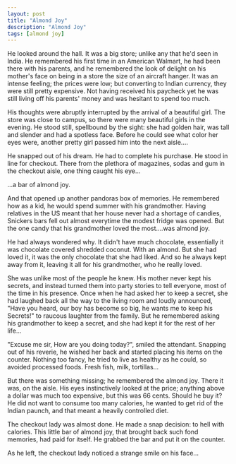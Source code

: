 ```yaml
---
layout: post
title: "Almond Joy"
description: "Almond Joy"
tags: [almond joy]
---
```


He looked around the hall. It was a big store; unlike any that he'd seen in
India. He remembered his first time in an American Walmart, he had been there
with his parents, and he remembered the look of delight on his mother's face
on being in a store the size of an aircraft hanger. It was an intense feeling;
the prices were low; but converting to Indian currency, they were still pretty
expensive. Not having received his paycheck yet he was still living off
his parents' money and was hesitant to spend too much.

His thoughts were abruptly interrupted by the arrival of a beautiful girl.
The store was close to campus, so there were many beautiful girls in the
evening. He stood still, spellbound by the sight: she had golden hair, was
tall and slender and had a spotless face. Before he could see what color
her eyes were, another pretty girl passed him into the next aisle....

He snapped out of his dream. He had to complete his purchase. He stood in
line for checkout. There from the plethora of magazines, sodas and gum in
the checkout aisle, one thing caught his eye...

...a bar of almond joy.

And that opened up another pandoras box of memories. He remembered how as
a kid, he would spend summer with his grandmother. Having relatives in the
US meant that her house never had a shortage of candies, Snickers bars
fell out almost everytime the modest fridge was opened. But the one candy
that his grandmother loved the most....was almond joy.

He had always wondered why. It didn't have much chocolate, essentially it
was chocolate covered shredded coconut. With an almond. But she had loved
it, it was the only chocolate that she had liked. And so he always kept
away from it, leaving it all for his grandmother, who he really loved.

She was unlike most of the people he knew. His mother never kept his
secrets, and instead turned them into party stories to tell everyone,
most of the time in his presence. Once when he had asked her to keep
a secret, she had laughed back all the way to the living room and
loudly announced, "Have you heard, our boy has become so big, he
wants me to keep his Secrets!" to raucous laughter from the family.
But he remembered asking his grandmother to keep a secret, and she
had kept it for the rest of her life...

"Excuse me sir, How are you doing today?", smiled the attendant.
Snapping out of his reverie, he wished her back and started placing
his items on the counter. Nothing too fancy, he tried to live as healthy
as he could, so avoided processed foods. Fresh fish, milk, tortillas...

But there was something missing; he remembered the almond joy. There it was,
on the aisle. His eyes instinctively looked at the price; anything above a
dollar was much too expensive, but this was 66 cents. Should he buy it? He
did not want to consume too many calories, he wanted to get rid of the Indian
paunch, and that meant a heavily controlled diet.

The checkout lady was almost done. He made a snap decision: to hell with
calories. This little bar of almond joy, that brought back such fond memories,
had paid for itself. He grabbed the bar and put it on the counter.

As he left, the checkout lady noticed a strange smile on his face...